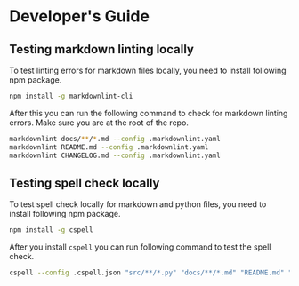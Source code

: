 # Developer's Guide

## Testing markdown linting locally

To test linting errors for markdown files locally, you need to install following npm package.

```bash
npm install -g markdownlint-cli
```

After this you can run the following command to check for markdown linting errors. Make sure you are at the root of the repo.

```bash
markdownlint docs/**/*.md --config .markdownlint.yaml
markdownlint README.md --config .markdownlint.yaml
markdownlint CHANGELOG.md --config .markdownlint.yaml
```

## Testing spell check locally

To test spell check locally  for markdown and python files, you need to install following npm package.

```bash
npm install -g cspell
```

After you install `cspell` you can run following command to test the spell check.

```bash
cspell --config .cspell.json "src/**/*.py" "docs/**/*.md" "README.md" "CHANGELOG.md"
```